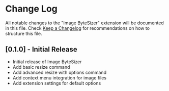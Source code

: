 # Change Log

All notable changes to the "Image ByteSizer" extension will be documented in this file.
Check [Keep a Changelog](http://keepachangelog.com/) for recommendations on how to structure this file.

## [0.1.0] - Initial Release

- Initial release of Image ByteSizer
- Add basic resize command
- Add advanced resize with options command
- Add context menu integration for image files
- Add extension settings for default options
